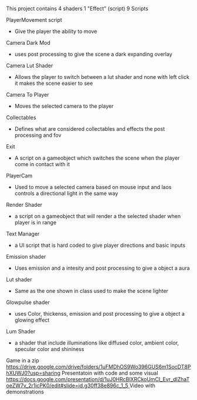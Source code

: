 This project contains 
4 shaders
1 "Effect" (script)
9 Scripts


PlayerMovement script
- Give the player the ability to move

Camera Dark Mod
- uses post processing to give the scene a dark expanding overlay

Camera Lut Shader
- Allows the player to switch between a lut shader and none with left click it makes the scene easier to see

Camera To Player
- Moves the selected camera to the player

Collectables
- Defines what are considered collectables and effects the post processing and fov

Exit
- A script on a gameobject which switches the scene when the player come in contact with it

PlayerCam 
- Used to move a selected camera based on mouse input and laos controls a directional light in the same way

Render Shader
- a script on a gameobject that will render a the selected shader when player is in range

Text Manager
- a UI script that is hard coded to give player directions and basic inputs

Emission shader
- Uses emission and a intesity and post processing to give a object a aura

Lut shader
- Same as the one shown in class used to make the scene lighter

Glowpulse shader
- uses Color, thickenss, emission and post processing to give a object a glowing effect

Lum Shader
- a shader that include illuminations like diffused color, ambient color, specular color and shininess


Game in a zip
https://drive.google.com/drive/folders/1uFMDhOS9Wo396GUS6m1SocDT8PhXUWJ0?usp=sharing
Presentatoin with code and some visual
[https://docs.google.com/presentation/d/1uJ0HRcBlXRCkoUmCI_Evr_dIZhaToeZW7v_2r1icPK0/edit#slide=id.g30ff38e896c_1_5 ](https://docs.google.com/presentation/d/1uJ0HRcBlXRCkoUmCI_Evr_dIZhaToeZW7v_2r1icPK0/edit?usp=sharing)
Video with demonstrations


